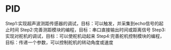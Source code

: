 # PID
Step1:实现超声波测距传感器的调试，目标：可以触发，并采集到echo信号的起止时间
Step2:完善测距模块的编程，目标：串口直接输出时间或距离信号
Step3:实现对舵机的调试，目标：可以使舵机动起来
Step4:完善舵机控制模块的编程，目标：传递一个参数，可以控制舵机的转动角度或速度
